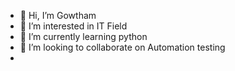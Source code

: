 - 👋 Hi, I’m Gowtham
- 👀 I’m interested in IT Field
- 🌱 I’m currently learning python
- 💞️ I’m looking to collaborate on Automation testing
- 

<!---
gowtham6122/gowtham6122 is a ✨ special ✨ repository because its `README.md` (this file) appears on your GitHub profile.
You can click the Preview link to take a look at your changes.
--->
